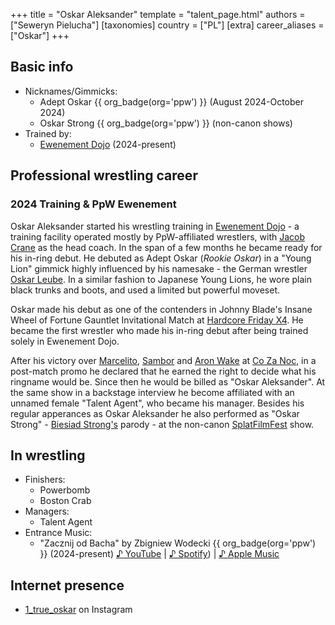 +++
title = "Oskar Aleksander"
template = "talent_page.html"
authors = ["Seweryn Pielucha"]
[taxonomies]
country = ["PL"]
[extra]
career_aliases = ["Oskar"]
+++

## Basic info

* Nicknames/Gimmicks:
  - Adept Oskar {{ org_badge(org='ppw') }} (August 2024-October 2024)
  - Oskar Strong {{ org_badge(org='ppw') }} (non-canon shows)
* Trained by:
  - [Ewenement Dojo](@/o/ewenement-dojo.md) (2024-present)

## Professional wrestling career

### 2024 Training & PpW Ewenement

Oskar Aleksander started his wrestling training in [Ewenement Dojo](@/o/ewenement-dojo.md) - a training facility operated mostly by PpW-affiliated wrestlers, with [Jacob Crane](@/w/jacob-crane.md) as the head coach.
In the span of a few months he became ready for his in-ring debut.
He debuted as Adept Oskar (_Rookie Oskar_) in a "Young Lion" gimmick highly influenced by his namesake - the German wrestler [Oskar Leube][oskar-leube]. In a similar fashion to Japanese Young Lions, he wore plain black trunks and boots, and used a limited but powerful moveset.

Oskar made his debut as one of the contenders in Johnny Blade's Insane Wheel of Fortune Gauntlet Invitational Match at [Hardcore Friday X4](@/e/ppw/2024-08-23-ppw-hardcore-friday-x4.md). He became the first wrestler who made his in-ring debut after being trained solely in Ewenement Dojo.

After his victory over [Marcelito](@/w/marcelito.md), [Sambor](@/w/sambor.md) and [Aron Wake](@/w/aron-wake.md) at [Co Za Noc](@/e/ppw/2024-10-26-ppw-co-za-noc.md), in a post-match promo he declared that he earned the right to decide what his ringname would be.
Since then he would be billed as "Oskar Aleksander". At the same show in a backstage interview he become affiliated with an unnamed female "Talent Agent", who became his manager.
Besides his regular apperances as Oskar Aleksander he also performed as "Oskar Strong" - [Biesiad Strong's](@/w/biesiad.md) parody - at the non-canon [SplatFilmFest](@/e/ppw/2024-10-30-ppw-chcemy-krwi.md) show.

## In wrestling

* Finishers:
  - Powerbomb
  - Boston Crab
* Managers:
  - Talent Agent
 * Entrance Music:
   - "Zacznij od Bacha" by Zbigniew Wodecki {{ org_badge(org='ppw') }} (2024-present)
 [♪&nbsp;YouTube](https://youtu.be/rDQHzGpwQNk) | 
 [♪&nbsp;Spotify](https://open.spotify.com/track/4Wm4rtJTkXIGOIWrEvTtzN)) | 
 [♪&nbsp;Apple Music](https://music.apple.com/pl/album/zacznij-od-bacha/1485632394?i=1485632668)

## Internet presence

* [1_true_oskar](https://www.instagram.com/1_true_oskar/) on Instagram

[oskar-leube]: https://en.wikipedia.org/wiki/Oskar_Leube
